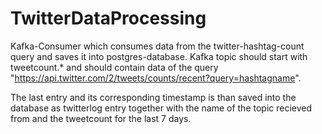 # TwitterDataProcessing
Kafka-Consumer which consumes data from the twitter-hashtag-count query and saves it into postgres-database.
Kafka topic should start with tweetcount.* and should contain data of the query "https://api.twitter.com/2/tweets/counts/recent?query=hashtagname". 


The last entry and its corresponding timestamp is than saved into the database as twitterlog entry together with the name of the topic recieved from and 
the tweetcount for the last 7 days.
